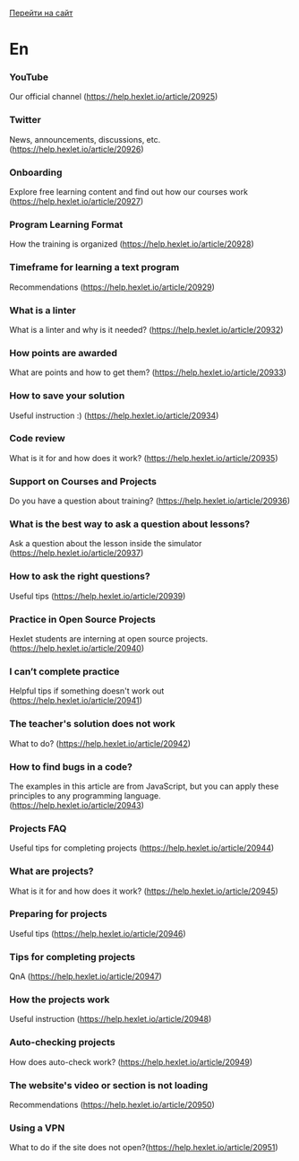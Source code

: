 [Перейти на сайт](https://ru.hexlet.io)

# En

### YouTube

Our official channel (https://help.hexlet.io/article/20925)

### Twitter

News, announcements, discussions, etc. (https://help.hexlet.io/article/20926)

### Onboarding

Explore free learning content and find out how our courses work (https://help.hexlet.io/article/20927)

### Program Learning Format

How the training is organized (https://help.hexlet.io/article/20928)

### Timeframe for learning a text program

Recommendations (https://help.hexlet.io/article/20929)

### What is a linter

What is a linter and why is it needed? (https://help.hexlet.io/article/20932)

### How points are awarded

What are points and how to get them? (https://help.hexlet.io/article/20933)

### How to save your solution

Useful instruction :) (https://help.hexlet.io/article/20934)

### Code review

What is it for and how does it work? (https://help.hexlet.io/article/20935)

### Support on Courses and Projects

Do you have a question about training? (https://help.hexlet.io/article/20936)

### What is the best way to ask a question about lessons?

Ask a question about the lesson inside the simulator (https://help.hexlet.io/article/20937)

### How to ask the right questions?

Useful tips (https://help.hexlet.io/article/20939)

### Practice in Open Source Projects

Hexlet students are interning at open source projects. (https://help.hexlet.io/article/20940)

### I can’t complete practice

Helpful tips if something doesn't work out (https://help.hexlet.io/article/20941)

### The teacher's solution does not work

What to do? (https://help.hexlet.io/article/20942)

### How to find bugs in a code?

The examples in this article are from JavaScript, but you can apply these principles to any programming language. (https://help.hexlet.io/article/20943)

### Projects FAQ

Useful tips for completing projects (https://help.hexlet.io/article/20944)

### What are projects?

What is it for and how does it work? (https://help.hexlet.io/article/20945)

### Preparing for projects

Useful tips (https://help.hexlet.io/article/20946)

### Tips for completing projects

QnA (https://help.hexlet.io/article/20947)

### How the projects work

Useful instruction (https://help.hexlet.io/article/20948)

### Auto-checking projects

How does auto-check work? (https://help.hexlet.io/article/20949)

### The website's video or section is not loading

Recommendations (https://help.hexlet.io/article/20950)

### Using a VPN

What to do if the site does not open?(https://help.hexlet.io/article/20951)
